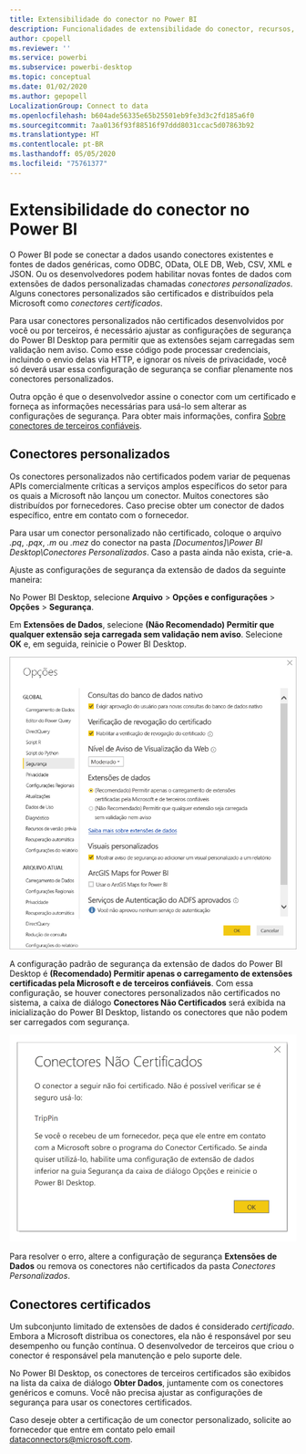 ```yaml
---
title: Extensibilidade do conector no Power BI
description: Funcionalidades de extensibilidade do conector, recursos, configurações de segurança e conectores certificados
author: cpopell
ms.reviewer: ''
ms.service: powerbi
ms.subservice: powerbi-desktop
ms.topic: conceptual
ms.date: 01/02/2020
ms.author: gepopell
LocalizationGroup: Connect to data
ms.openlocfilehash: b604ade56335e65b25501eb9fe3d3c2fd185a6f0
ms.sourcegitcommit: 7aa0136f93f88516f97ddd8031ccac5d07863b92
ms.translationtype: HT
ms.contentlocale: pt-BR
ms.lasthandoff: 05/05/2020
ms.locfileid: "75761377"
---
```

# <a name="connector-extensibility-in-power-bi"></a>Extensibilidade do conector no Power BI

O Power BI pode se conectar a dados usando conectores existentes e fontes de dados genéricas, como ODBC, OData, OLE DB, Web, CSV, XML e JSON. Ou os desenvolvedores podem habilitar novas fontes de dados com extensões de dados personalizadas chamadas *conectores personalizados*. Alguns conectores personalizados são certificados e distribuídos pela Microsoft como *conectores certificados*.

Para usar conectores personalizados não certificados desenvolvidos por você ou por terceiros, é necessário ajustar as configurações de segurança do Power BI Desktop para permitir que as extensões sejam carregadas sem validação nem aviso. Como esse código pode processar credenciais, incluindo o envio delas via HTTP, e ignorar os níveis de privacidade, você só deverá usar essa configuração de segurança se confiar plenamente nos conectores personalizados.

Outra opção é que o desenvolvedor assine o conector com um certificado e forneça as informações necessárias para usá-lo sem alterar as configurações de segurança. Para obter mais informações, confira [Sobre conectores de terceiros confiáveis](desktop-trusted-third-party-connectors.md).

## <a name="custom-connectors"></a>Conectores personalizados

Os conectores personalizados não certificados podem variar de pequenas APIs comercialmente críticas a serviços amplos específicos do setor para os quais a Microsoft não lançou um conector. Muitos conectores são distribuídos por fornecedores. Caso precise obter um conector de dados específico, entre em contato com o fornecedor. 

Para usar um conector personalizado não certificado, coloque o arquivo *.pq*, *.pqx*, *.m* ou *.mez* do conector na pasta *\[Documentos]\\Power BI Desktop\\Conectores Personalizados*. Caso a pasta ainda não exista, crie-a.

Ajuste as configurações de segurança da extensão de dados da seguinte maneira:

No Power BI Desktop, selecione **Arquivo** > **Opções e configurações** > **Opções** > **Segurança**.

Em **Extensões de Dados**, selecione **(Não Recomendado) Permitir que qualquer extensão seja carregada sem validação nem aviso**. Selecione **OK** e, em seguida, reinicie o Power BI Desktop. 

![Permitir conectores personalizados não certificados nas opções de Segurança da Extensão de Dados](media/desktop-connector-extensibility/data-extension-security-1.png)

A configuração padrão de segurança da extensão de dados do Power BI Desktop é **(Recomendado) Permitir apenas o carregamento de extensões certificadas pela Microsoft e de terceiros confiáveis**. Com essa configuração, se houver conectores personalizados não certificados no sistema, a caixa de diálogo **Conectores Não Certificados** será exibida na inicialização do Power BI Desktop, listando os conectores que não podem ser carregados com segurança.

![Caixa de diálogo Conectores Não Certificados](media/desktop-connector-extensibility/data-extension-security-2.png)

Para resolver o erro, altere a configuração de segurança **Extensões de Dados** ou remova os conectores não certificados da pasta *Conectores Personalizados*.

## <a name="certified-connectors"></a>Conectores certificados

Um subconjunto limitado de extensões de dados é considerado *certificado*. Embora a Microsoft distribua os conectores, ela não é responsável por seu desempenho ou função contínua. O desenvolvedor de terceiros que criou o conector é responsável pela manutenção e pelo suporte dele. 

No Power BI Desktop, os conectores de terceiros certificados são exibidos na lista da caixa de diálogo **Obter Dados**, juntamente com os conectores genéricos e comuns. Você não precisa ajustar as configurações de segurança para usar os conectores certificados.

Caso deseje obter a certificação de um conector personalizado, solicite ao fornecedor que entre em contato pelo email dataconnectors@microsoft.com.
